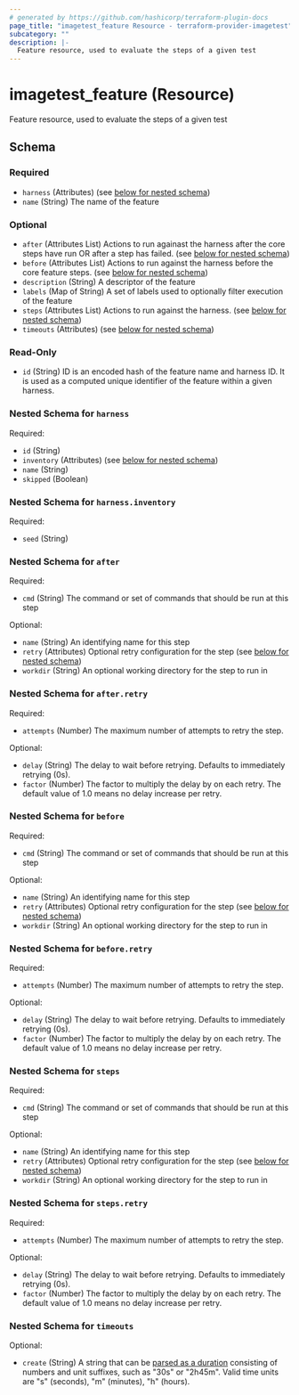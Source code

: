 ```yaml
---
# generated by https://github.com/hashicorp/terraform-plugin-docs
page_title: "imagetest_feature Resource - terraform-provider-imagetest"
subcategory: ""
description: |-
  Feature resource, used to evaluate the steps of a given test
---
```


# imagetest_feature (Resource)

Feature resource, used to evaluate the steps of a given test



<!-- schema generated by tfplugindocs -->
## Schema

### Required

- `harness` (Attributes) (see [below for nested schema](#nestedatt--harness))
- `name` (String) The name of the feature

### Optional

- `after` (Attributes List) Actions to run againast the harness after the core steps have run OR after a step has failed. (see [below for nested schema](#nestedatt--after))
- `before` (Attributes List) Actions to run against the harness before the core feature steps. (see [below for nested schema](#nestedatt--before))
- `description` (String) A descriptor of the feature
- `labels` (Map of String) A set of labels used to optionally filter execution of the feature
- `steps` (Attributes List) Actions to run against the harness. (see [below for nested schema](#nestedatt--steps))
- `timeouts` (Attributes) (see [below for nested schema](#nestedatt--timeouts))

### Read-Only

- `id` (String) ID is an encoded hash of the feature name and harness ID. It is used as a computed unique identifier of the feature within a given harness.

<a id="nestedatt--harness"></a>
### Nested Schema for `harness`

Required:

- `id` (String)
- `inventory` (Attributes) (see [below for nested schema](#nestedatt--harness--inventory))
- `name` (String)
- `skipped` (Boolean)

<a id="nestedatt--harness--inventory"></a>
### Nested Schema for `harness.inventory`

Required:

- `seed` (String)



<a id="nestedatt--after"></a>
### Nested Schema for `after`

Required:

- `cmd` (String) The command or set of commands that should be run at this step

Optional:

- `name` (String) An identifying name for this step
- `retry` (Attributes) Optional retry configuration for the step (see [below for nested schema](#nestedatt--after--retry))
- `workdir` (String) An optional working directory for the step to run in

<a id="nestedatt--after--retry"></a>
### Nested Schema for `after.retry`

Required:

- `attempts` (Number) The maximum number of attempts to retry the step.

Optional:

- `delay` (String) The delay to wait before retrying. Defaults to immediately retrying (0s).
- `factor` (Number) The factor to multiply the delay by on each retry. The default value of 1.0 means no delay increase per retry.



<a id="nestedatt--before"></a>
### Nested Schema for `before`

Required:

- `cmd` (String) The command or set of commands that should be run at this step

Optional:

- `name` (String) An identifying name for this step
- `retry` (Attributes) Optional retry configuration for the step (see [below for nested schema](#nestedatt--before--retry))
- `workdir` (String) An optional working directory for the step to run in

<a id="nestedatt--before--retry"></a>
### Nested Schema for `before.retry`

Required:

- `attempts` (Number) The maximum number of attempts to retry the step.

Optional:

- `delay` (String) The delay to wait before retrying. Defaults to immediately retrying (0s).
- `factor` (Number) The factor to multiply the delay by on each retry. The default value of 1.0 means no delay increase per retry.



<a id="nestedatt--steps"></a>
### Nested Schema for `steps`

Required:

- `cmd` (String) The command or set of commands that should be run at this step

Optional:

- `name` (String) An identifying name for this step
- `retry` (Attributes) Optional retry configuration for the step (see [below for nested schema](#nestedatt--steps--retry))
- `workdir` (String) An optional working directory for the step to run in

<a id="nestedatt--steps--retry"></a>
### Nested Schema for `steps.retry`

Required:

- `attempts` (Number) The maximum number of attempts to retry the step.

Optional:

- `delay` (String) The delay to wait before retrying. Defaults to immediately retrying (0s).
- `factor` (Number) The factor to multiply the delay by on each retry. The default value of 1.0 means no delay increase per retry.



<a id="nestedatt--timeouts"></a>
### Nested Schema for `timeouts`

Optional:

- `create` (String) A string that can be [parsed as a duration](https://pkg.go.dev/time#ParseDuration) consisting of numbers and unit suffixes, such as "30s" or "2h45m". Valid time units are "s" (seconds), "m" (minutes), "h" (hours).
